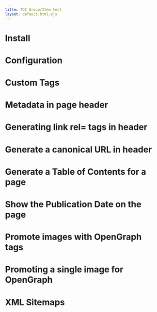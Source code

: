 ```yaml
---
title: TOC Group/Item test
layout: default.html.ejs
---
```


<toc-group id="the-group">
<toc-item anchor="#install" title="Installation"></toc-item>
<toc-item anchor="#config" title="Configuration"></toc-item>
<toc-item anchor="#custom-tags" title="Custom tags">
    <toc-group>
    <toc-item anchor="#metadata" title="Metadata in page header"></toc-item>
    <toc-item anchor="#link-rel" title="Generating link rel= tags in header"></toc-item>
    <toc-item anchor="#canonical-url" title="Generate a canonical URL in header"></toc-item>
    <toc-item anchor="#mktoc" title="Generate a Table of Contents for a page"></toc-item>
    <toc-item anchor="#publdate" title="Show the Publication Date on the page"></toc-item>
    <toc-item anchor="#opengraph" title="Promote images with OpenGraph tags"></toc-item>
    <toc-item anchor="#opengraph-single" title="Promoting a single image for OpenGraph"></toc-item>
    </toc-group>
</toc-item>
<toc-item anchor="#sitemaps" title="XML Sitemaps"></toc-item>
</toc-group>


<h1 id="install">Install</h1>

<h1 id="config">Configuration</h1>

<h1 id="custom-tags">Custom Tags</h1>

<h1 id="metadata">Metadata in page header</h1>

<h1 id="link-rel">Generating link rel= tags in header</h1>

<h1 id="canonical-url">Generate a canonical URL in header</h1>

<h1 id="mktoc">Generate a Table of Contents for a page</h1>

<h1 id="publdate">Show the Publication Date on the page</h1>

<h1 id="opengraph">Promote images with OpenGraph tags</h1>

<h1 id="opengraph-single">Promoting a single image for OpenGraph</h1>

<h1 id="sitemaps">XML Sitemaps</h1>
